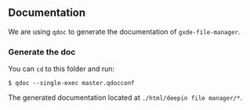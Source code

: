 ## Documentation

We are using `qdoc` to generate the documentation of `gxde-file-manager`.

### Generate the doc

You can `cd` to this folder and run:

``` shell
$ qdoc --single-exec master.qdocconf
```

The generated documentation located at `./html/deepin file manager/*`.

